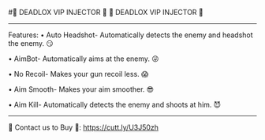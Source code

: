 #🔰 DEADLOX VIP INJECTOR 🔰
🔰 DEADLOX VIP INJECTOR 🔰
__________________________________
Features:
• Auto Headshot- Automatically detects the enemy and headshot the enemy. :smirk:

• AimBot- Automatically aims at the enemy. :stuck_out_tongue_winking_eye:

• No Recoil- Makes your gun recoil less. :scream:

• Aim Smooth- Makes your aim smoother. :sunglasses:

• Aim Kill- Automatically detects the enemy and shoots at him. :smiling_imp:

__________________________________
🔰 Contact us to Buy 🔰:
https://cutt.ly/U3J50zh
